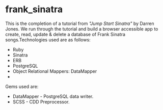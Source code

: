 frank_sinatra
=============

This is the completion of a tutorial from _"Jump Start Sinatra"_ by Darren Jones. We run through the tutorial and build
a browser accessible app to create, read, update & delete a database of Frank Sinatra songs.Technologies used are as
follows:

* Ruby
* Sinatra
* ERB
* PostgreSQL
* Object Relational Mappers: DataMapper
* 

Gems used are:

* DataMapper - PostgreSQL data writer.
* SCSS - CDD Preprocessor.
